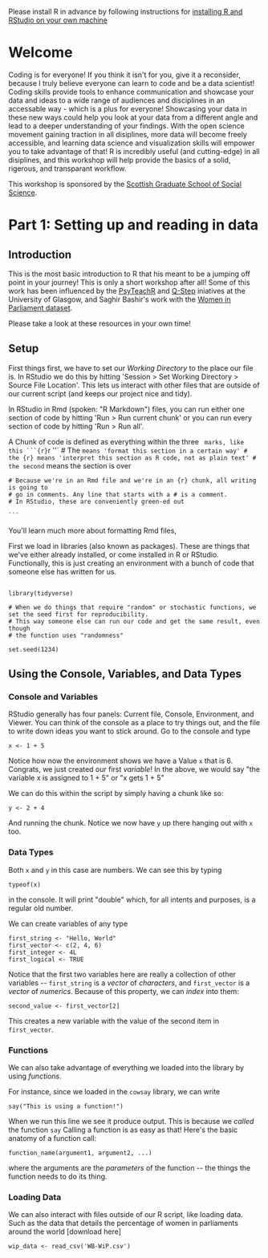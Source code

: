 Please install R in advance by following instructions for [installing R and RStudio on your own machine](https://rstudio-education.github.io/hopr/starting.html)

# Welcome

Coding is for everyone! If you think it isn't for you, give it a reconsider, because I truly believe everyone can learn to code and be a data scientist! Coding skills provide tools to enhance communication and showcase your data and ideas to a wide range of audiences and disciplines in an accessable way - which is a plus for everyone! Showcasing your data in these new ways could help you look at your data from a different angle and lead to a deeper understanding of your findings. With the open science movement gaining traction in all disiplines, more data will become freely accessible, and learning data science and visualization skills will empower you to take advantage of that! R is incredibly useful (and cutting-edge) in all disiplines, and this workshop will help provide the basics of a solid, rigerous, and transparant workflow.

This workshop is sponsored by the [Scottish Graduate School of Social Science](https://www.sgsss.ac.uk/summer-school-2020/).


# Part 1: Setting up and reading in data

## Introduction

This is the most basic introduction to R that his meant to be a jumping off point in your journey! This is only a short workshop after all! Some of this work has been influenced by the [PsyTeachR](https://psyteachr.github.io/) and [Q-Step](https://www.gla.ac.uk/schools/socialpolitical/q-stepcentre/) iniatives at the University of Glasgow, and Saghir Bashir's work with the [Women in Parliament dataset](https://github.com/saghirb/WiP-tidyverse).

Please take a look at these resources in your own time!

## Setup

First things first, we have to set our *Working Directory* to the place our file is. In RStudio we do this by hitting 'Session > Set Working Directory > Source File Location'. This lets us interact with other files that are outside of our current script (and keeps our project nice and tidy).

In RStudio in Rmd (spoken: "R Markdown") files, you can run either one section of code by hitting 'Run > Run current chunk' or you can run every section of code by hitting 'Run > Run all'.

A Chunk of code is defined as everything within the three ` marks, like this
    ```{r}`r ''`
    # The ``` means 'format this section in a certain way'
    # the {r} means 'interpret this section as R code, not as plain text'
    # the second ``` means the section is over
    
    # Because we're in an Rmd file and we're in an {r} chunk, all writing is going to 
    # go in comments. Any line that starts with a # is a comment. 
    # In RStudio, these are conveniently green-ed out
    
    ```

You'll learn much more about formatting Rmd files, 

First we load in libraries (also known as packages). These are things that we've either already installed, or come installed in R or RStudio. Functionally, this is just creating an environment with a bunch of code that someone else has written for us. 

```{r setup}

library(tidyverse)

# When we do things that require "random" or stochastic functions, we set the seed first for reproducibility. 
# This way someone else can run our code and get the same result, even though
# the function uses "randomness"

set.seed(1234)

```

## Using the Console, Variables, and Data Types

### Console and Variables
RStudio generally has four panels: Current file, Console, Environment, and Viewer. You can think of the console as a place to try things out, and the file to write down ideas you want to stick around. Go to the console and type 

```{r}
x <- 1 + 5
```
Notice how now the environment shows we have a Value `x` that is 6. Congrats, we just created our first  *variable*! 
In the above, we would say "the variable x is assigned to 1 + 5" or "x gets 1 + 5"

We can do this within the script by simply having a chunk like so: 
```{r}
y <- 2 + 4
```
And running the chunk. Notice we now have `y` up there hanging out with `x` too.


### Data Types

Both `x` and `y` in this case are numbers. We can see this by typing 
```{r}
typeof(x)
```
in the console. It will print "double" which, for all intents and purposes, is a regular old number.

We can create variables of any type
```{r}
first_string <- "Hello, World"
first_vector <- c(2, 4, 6)
first_integer <- 4L
first_logical <- TRUE
```

Notice that the first two variables here are really a collection of other variables -- 
`first_string` is a *vector* of *characters*, and `first_vector` is a *vector* of *numerics*. 
Because of this property, we can *index* into them:
```{r}
second_value <- first_vector[2]
```
This creates a new variable with the value of the second item in `first_vector`.

### Functions
We can also take advantage of everything we loaded into the library by using *functions*.

For instance, since we loaded in the `cowsay` library, we can write
```{r}
say("This is using a function!")
```

When we run this line we see it produce output. This is because we *called* the function `say`
Calling a function is as easy as that! Here's the basic anatomy of a function call:
  ```
function_name(argument1, argument2, ...)
```
where the arguments are the *parameters* of the function -- the things the function needs to do its thing. 

### Loading Data
We can also interact with files outside of our R script, like loading data. Such as the data that details the percentage of women in parliaments around the world [download here]

```{r, echo=FALSE, message=FALSE}
wip_data <- read_csv('WB-WiP.csv')
```
